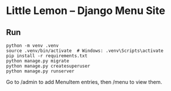 # Little Lemon – Django Menu Site

## Run
```
python -m venv .venv
source .venv/bin/activate  # Windows: .venv\Scripts\activate
pip install -r requirements.txt
python manage.py migrate
python manage.py createsuperuser
python manage.py runserver
```
Go to /admin to add MenuItem entries, then /menu to view them.

